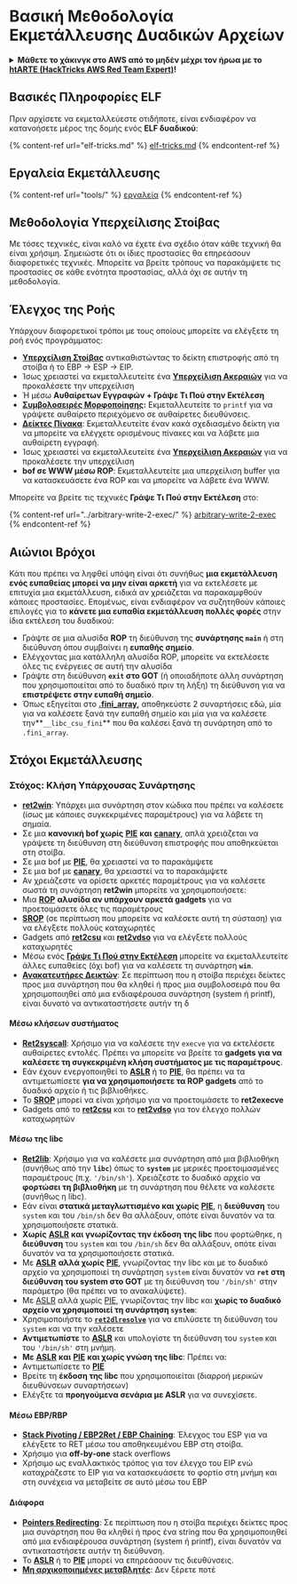 # Βασική Μεθοδολογία Εκμετάλλευσης Δυαδικών Αρχείων

<details>

<summary><strong>Μάθετε το χάκινγκ στο AWS από το μηδέν μέχρι τον ήρωα με το</strong> <a href="https://training.hacktricks.xyz/courses/arte"><strong>htARTE (HackTricks AWS Red Team Expert)</strong></a><strong>!</strong></summary>

Άλλοι τρόποι υποστήριξης του HackTricks:

* Αν θέλετε να δείτε την **εταιρεία σας διαφημισμένη στο HackTricks** ή να **κατεβάσετε το HackTricks σε μορφή PDF** ελέγξτε τα [**ΣΧΕΔΙΑ ΣΥΝΔΡΟΜΗΣ**](https://github.com/sponsors/carlospolop)!
* Αποκτήστε το [**επίσημο PEASS & HackTricks swag**](https://peass.creator-spring.com)
* Ανακαλύψτε την [**Οικογένεια PEASS**](https://opensea.io/collection/the-peass-family), τη συλλογή μας από αποκλειστικά [**NFTs**](https://opensea.io/collection/the-peass-family)
* **Εγγραφείτε** στην 💬 [**ομάδα Discord**](https://discord.gg/hRep4RUj7f) ή στην [**ομάδα τηλεγραφήματος**](https://t.me/peass) ή **ακολουθήστε** μας στο **Twitter** 🐦 [**@hacktricks\_live**](https://twitter.com/hacktricks\_live)**.**
* **Μοιραστείτε τα χάκινγκ κόλπα σας υποβάλλοντας PRs** στα [**HackTricks**](https://github.com/carlospolop/hacktricks) και [**HackTricks Cloud**](https://github.com/carlospolop/hacktricks-cloud) αποθετήρια του github.

</details>

## Βασικές Πληροφορίες ELF

Πριν αρχίσετε να εκμεταλλεύεστε οτιδήποτε, είναι ενδιαφέρον να κατανοήσετε μέρος της δομής ενός **ELF δυαδικού**:

{% content-ref url="elf-tricks.md" %}
[elf-tricks.md](elf-tricks.md)
{% endcontent-ref %}

## Εργαλεία Εκμετάλλευσης

{% content-ref url="tools/" %}
[εργαλεία](tools/)
{% endcontent-ref %}

## Μεθοδολογία Υπερχείλισης Στοίβας

Με τόσες τεχνικές, είναι καλό να έχετε ένα σχέδιο όταν κάθε τεχνική θα είναι χρήσιμη. Σημειώστε ότι οι ίδιες προστασίες θα επηρεάσουν διαφορετικές τεχνικές. Μπορείτε να βρείτε τρόπους να παρακάμψετε τις προστασίες σε κάθε ενότητα προστασίας, αλλά όχι σε αυτήν τη μεθοδολογία.

## Έλεγχος της Ροής

Υπάρχουν διαφορετικοί τρόποι με τους οποίους μπορείτε να ελέγξετε τη ροή ενός προγράμματος:

* [**Υπερχείλιση Στοίβας**](../stack-overflow/) αντικαθιστώντας το δείκτη επιστροφής από τη στοίβα ή το EBP -> ESP -> EIP.
* Ίσως χρειαστεί να εκμεταλλευτείτε ένα [**Υπερχείλιση Ακεραιών**](../integer-overflow.md) για να προκαλέσετε την υπερχείλιση
* Ή μέσω **Αυθαίρετων Εγγραφών + Γράψε Τι Πού στην Εκτέλεση**
* [**Συμβολοσειρές Μορφοποίησης**](../format-strings/)**:** Εκμεταλλευτείτε το `printf` για να γράψετε αυθαίρετο περιεχόμενο σε αυθαίρετες διευθύνσεις.
* [**Δείκτες Πίνακα**](../array-indexing.md): Εκμεταλλευτείτε έναν κακά σχεδιασμένο δείκτη για να μπορείτε να ελέγχετε ορισμένους πίνακες και να λάβετε μια αυθαίρετη εγγραφή.
* Ίσως χρειαστεί να εκμεταλλευτείτε ένα [**Υπερχείλιση Ακεραιών**](../integer-overflow.md) για να προκαλέσετε την υπερχείλιση
* **bof σε WWW μέσω ROP**: Εκμεταλλευτείτε μια υπερχείλιση buffer για να κατασκευάσετε ένα ROP και να μπορείτε να λάβετε ένα WWW.

Μπορείτε να βρείτε τις τεχνικές **Γράψε Τι Πού στην Εκτέλεση** στο:

{% content-ref url="../arbitrary-write-2-exec/" %}
[arbitrary-write-2-exec](../arbitrary-write-2-exec/)
{% endcontent-ref %}

## Αιώνιοι Βρόχοι

Κάτι που πρέπει να ληφθεί υπόψη είναι ότι συνήθως **μια εκμετάλλευση ενός ευπαθείας μπορεί να μην είναι αρκετή** για να εκτελέσετε με επιτυχία μια εκμετάλλευση, ειδικά αν χρειάζεται να παρακαμφθούν κάποιες προστασίες. Επομένως, είναι ενδιαφέρον να συζητηθούν κάποιες επιλογές για το **κάνετε μια ευπαθία εκμετάλλευση πολλές φορές** στην ίδια εκτέλεση του δυαδικού:

* Γράψτε σε μια αλυσίδα **ROP** τη διεύθυνση της **συνάρτησης `main`** ή στη διεύθυνση όπου συμβαίνει η **ευπαθής σημείο**.
* Ελέγχοντας μια κατάλληλη αλυσίδα ROP, μπορείτε να εκτελέσετε όλες τις ενέργειες σε αυτή την αλυσίδα
* Γράψτε στη διεύθυνση **`exit` στο GOT** (ή οποιαδήποτε άλλη συνάρτηση που χρησιμοποιείται από το δυαδικό πριν τη λήξη) τη διεύθυνση για να **επιστρέψετε στην ευπαθή σημείο**.
* Όπως εξηγείται στο [**.fini\_array**](../arbitrary-write-2-exec/www2exec-.dtors-and-.fini\_array.md#eternal-loop)**,** αποθηκεύστε 2 συναρτήσεις εδώ, μία για να καλέσετε ξανά την ευπαθή σημείο και μία για να καλέσετε την**`__libc_csu_fini`** που θα καλέσει ξανά τη συνάρτηση από το `.fini_array`.

## Στόχοι Εκμετάλλευσης

### Στόχος: Κλήση Υπάρχουσας Συνάρτησης

* [**ret2win**](./#ret2win): Υπάρχει μια συνάρτηση στον κώδικα που πρέπει να καλέσετε (ίσως με κάποιες συγκεκριμένες παραμέτρους) για να λάβετε τη σημαία.
* Σε μια **κανονική bof χωρίς** [**PIE**](../common-binary-protections-and-bypasses/pie/) **και** [**canary**](../common-binary-protections-and-bypasses/stack-canaries/), απλά χρειάζεται να γράψετε τη διεύθυνση στη διεύθυνση επιστροφής που αποθηκεύεται στη στοίβα.
* Σε μια bof με [**PIE**](../common-binary-protections-and-bypasses/pie/), θα χρειαστεί να το παρακάμψετε
* Σε μια bof με [**canary**](../common-binary-protections-and-bypasses/stack-canaries/), θα χρειαστεί να το παρακάμψετε
* Αν χρειάζεστε να ορίσετε αρκετές παραμέτρους για να καλέσετε σωστά τη συνάρτηση **ret2win** μπορείτε να χρησιμοποιήσετε:
* Μια [**ROP**](./#rop-and-ret2...-techniques) **αλυσίδα αν υπάρχουν αρκετά gadgets** για να προετοιμάσετε όλες τις παραμέτρους
* [**SROP**](../rop-return-oriented-programing/srop-sigreturn-oriented-programming/) (σε περίπτωση που μπορείτε να καλέσετε αυτή τη σύσταση) για να ελέγξετε πολλούς καταχωρητές
* Gadgets από [**ret2csu**](../rop-return-oriented-programing/ret2csu.md) και [**ret2vdso**](../rop-return-oriented-programing/ret2vdso.md) για να ελέγξετε πολλούς καταχωρητές
* Μέσω ενός [**Γράψε Τι Πού στην Εκτέλεση**](../arbitrary-write-2-exec/) μπορείτε να εκμεταλλευτείτε άλλες ευπαθείες (όχι bof) για να καλέσετε τη συνάρτηση **`win`**.
* [**Ανακατευτήρες Δεικτών**](../stack-overflow/pointer-redirecting.md): Σε περίπτωση που η στοίβα περιέχει δείκτες προς μια συνάρτηση που θα κληθεί ή προς μια συμβολοσειρά που θα χρησιμοποιηθεί από μια ενδιαφέρουσα συνάρτηση (system ή printf), είναι δυνατό να αντικαταστήσετε αυτήν τη δ
#### Μέσω κλήσεων συστήματος

* [**Ret2syscall**](../rop-return-oriented-programing/rop-syscall-execv/): Χρήσιμο για να καλέσετε την `execve` για να εκτελέσετε αυθαίρετες εντολές. Πρέπει να μπορείτε να βρείτε τα **gadgets για να καλέσετε τη συγκεκριμένη κλήση συστήματος με τις παραμέτρους**.
* Εάν έχουν ενεργοποιηθεί το [**ASLR**](../common-binary-protections-and-bypasses/aslr/) ή το [**PIE**](../common-binary-protections-and-bypasses/pie/), θα πρέπει να τα αντιμετωπίσετε **για να χρησιμοποιήσετε τα ROP gadgets** από το δυαδικό αρχείο ή τις βιβλιοθήκες.
* Το [**SROP**](../rop-return-oriented-programing/srop-sigreturn-oriented-programming/) μπορεί να είναι χρήσιμο για να προετοιμάσετε το **ret2execve**
* Gadgets από το [**ret2csu**](../rop-return-oriented-programing/ret2csu.md) και το [**ret2vdso**](../rop-return-oriented-programing/ret2vdso.md) για τον έλεγχο πολλών καταχωρητών

#### Μέσω της libc

* [**Ret2lib**](../rop-return-oriented-programing/ret2lib/): Χρήσιμο για να καλέσετε μια συνάρτηση από μια βιβλιοθήκη (συνήθως από την **`libc`**) όπως το **`system`** με μερικές προετοιμασμένες παραμέτρους (π.χ. `'/bin/sh'`). Χρειάζεστε το δυαδικό αρχείο να **φορτώσει τη βιβλιοθήκη** με τη συνάρτηση που θέλετε να καλέσετε (συνήθως η libc).
* Εάν είναι **στατικά μεταγλωττισμένο και χωρίς** [**PIE**](../common-binary-protections-and-bypasses/pie/), η **διεύθυνση** του `system` και του `/bin/sh` δεν θα αλλάξουν, οπότε είναι δυνατόν να τα χρησιμοποιήσετε στατικά.
* **Χωρίς** [**ASLR**](../common-binary-protections-and-bypasses/aslr/) **και γνωρίζοντας την έκδοση της libc** που φορτώθηκε, η **διεύθυνση** του `system` και του `/bin/sh` δεν θα αλλάξουν, οπότε είναι δυνατόν να τα χρησιμοποιήσετε στατικά.
* Με [**ASLR**](../common-binary-protections-and-bypasses/aslr/) **αλλά χωρίς** [**PIE**](../common-binary-protections-and-bypasses/pie/), γνωρίζοντας την libc και με το δυαδικό αρχείο να χρησιμοποιεί τη συνάρτηση `system` είναι δυνατόν να **`ret` στη διεύθυνση του system στο GOT** με τη διεύθυνση του `'/bin/sh'` στην παράμετρο (θα πρέπει να το ανακαλύψετε).
* Με [ASLR](../common-binary-protections-and-bypasses/aslr/) αλλά χωρίς [PIE](../common-binary-protections-and-bypasses/pie/), γνωρίζοντας την libc και **χωρίς το δυαδικό αρχείο να χρησιμοποιεί τη συνάρτηση `system`**:
* Χρησιμοποιήστε το [**`ret2dlresolve`**](../rop-return-oriented-programing/ret2dlresolve.md) για να επιλύσετε τη διεύθυνση του `system` και να την καλέσετε&#x20;
* **Αντιμετωπίστε** το [**ASLR**](../common-binary-protections-and-bypasses/aslr/) και υπολογίστε τη διεύθυνση του `system` και του `'/bin/sh'` στη μνήμη.
* **Με** [**ASLR**](../common-binary-protections-and-bypasses/aslr/) **και** [**PIE**](../common-binary-protections-and-bypasses/pie/) **και χωρίς γνώση της libc**: Πρέπει να:
* Αντιμετωπίσετε το [**PIE**](../common-binary-protections-and-bypasses/pie/)
* Βρείτε τη **έκδοση της libc** που χρησιμοποιείται (διαρροή μερικών διευθύνσεων συναρτήσεων)
* Ελέγξτε τα **προηγούμενα σενάρια με ASLR** για να συνεχίσετε.

#### Μέσω EBP/RBP

* [**Stack Pivoting / EBP2Ret / EBP Chaining**](../stack-overflow/stack-pivoting-ebp2ret-ebp-chaining.md): Έλεγχος του ESP για να ελέγξετε το RET μέσω του αποθηκευμένου EBP στη στοίβα.
* Χρήσιμο για **off-by-one** stack overflows
* Χρήσιμο ως εναλλακτικός τρόπος για τον έλεγχο του EIP ενώ καταχράζεστε το EIP για να κατασκευάσετε το φορτίο στη μνήμη και στη συνέχεια να μεταβείτε σε αυτό μέσω του EBP

#### Διάφορα

* [**Pointers Redirecting**](../stack-overflow/pointer-redirecting.md): Σε περίπτωση που η στοίβα περιέχει δείκτες προς μια συνάρτηση που θα κληθεί ή προς ένα string που θα χρησιμοποιηθεί από μια ενδιαφέρουσα συνάρτηση (system ή printf), είναι δυνατόν να αντικαταστήσετε αυτήν τη διεύθυνση.
* Το [**ASLR**](../common-binary-protections-and-bypasses/aslr/) ή το [**PIE**](../common-binary-protections-and-bypasses/pie/) μπορεί να επηρεάσουν τις διευθύνσεις.
* [**Μη αρχικοποιημένες μεταβλητές**](../stack-overflow/uninitialized-variables.md): Δεν ξέρετε ποτέ
